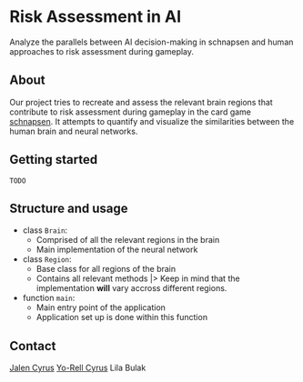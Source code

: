 # Risk Assessment in AI
Analyze the parallels between AI decision-making in schnapsen and human approaches to risk assessment during gameplay.

## About
Our project tries to recreate and assess the relevant brain regions that contribute to risk assessment during gameplay in the card game [schnapsen](https://en.wikipedia.org/wiki/Schnapsen). It attempts to quantify and visualize the similarities between the human brain and neural networks.

## Getting started
`TODO`

## Structure and usage
- class `Brain`:
    + Comprised of all the relevant regions in the brain
    + Main implementation of the neural network
- class `Region`:
    + Base class for all regions of the brain
    + Contains all relevant methods |> Keep in mind that the implementation **will** vary accross different regions.
- function `main`:
    + Main entry point of the application
    + Application set up is done within this function

## Contact
[Jalen Cyrus](mailto:jalennaarden@gmail.com?subject=[Project%20IS]%20Question)
[Yo-Rell Cyrus](mailto:yorellcyrus@gmail.com?subject=[Project%20IS]%20Question)
Lila Bulak